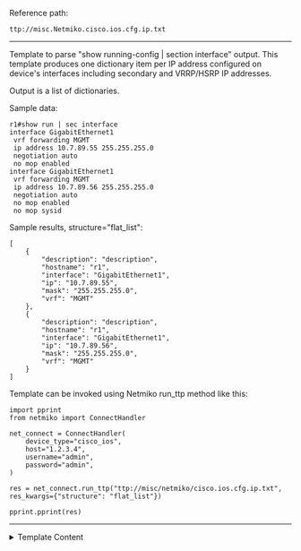 Reference path:
```
ttp://misc.Netmiko.cisco.ios.cfg.ip.txt
```

---



Template to parse "show running-config | section interface" output.
This template produces one dictionary item per IP address configured
on device's interfaces including secondary and VRRP/HSRP IP addresses. 

Output is a list of dictionaries. 

Sample data:
```
r1#show run | sec interface
interface GigabitEthernet1
 vrf forwarding MGMT
 ip address 10.7.89.55 255.255.255.0
 negotiation auto
 no mop enabled
interface GigabitEthernet1
 vrf forwarding MGMT
 ip address 10.7.89.56 255.255.255.0
 negotiation auto
 no mop enabled
 no mop sysid
```

Sample results, structure="flat_list":
```
[
    {
        "description": "description",
        "hostname": "r1",
        "interface": "GigabitEthernet1",
        "ip": "10.7.89.55",
        "mask": "255.255.255.0",
        "vrf": "MGMT"
    },
    {
        "description": "description",
        "hostname": "r1",
        "interface": "GigabitEthernet1",
        "ip": "10.7.89.56",
        "mask": "255.255.255.0",
        "vrf": "MGMT"
    }
]
```
  
Template can be invoked using Netmiko run_ttp method like this:
```
import pprint
from netmiko import ConnectHandler

net_connect = ConnectHandler(
    device_type="cisco_ios",
    host="1.2.3.4",
    username="admin",
    password="admin",
)

res = net_connect.run_ttp("ttp://misc/netmiko/cisco.ios.cfg.ip.txt", res_kwargs={"structure": "flat_list"})

pprint.pprint(res)
```



---

<details><summary>Template Content</summary>
```
<doc>
Template to parse "show running-config | section interface" output.
This template produces one dictionary item per IP address configured
on device's interfaces including secondary and VRRP/HSRP IP addresses. 

Output is a list of dictionaries. 

Sample data:
```
r1#show run | sec interface
interface GigabitEthernet1
 vrf forwarding MGMT
 ip address 10.7.89.55 255.255.255.0
 negotiation auto
 no mop enabled
interface GigabitEthernet1
 vrf forwarding MGMT
 ip address 10.7.89.56 255.255.255.0
 negotiation auto
 no mop enabled
 no mop sysid
```

Sample results, structure="flat_list":
```
[
    {
        "description": "description",
        "hostname": "r1",
        "interface": "GigabitEthernet1",
        "ip": "10.7.89.55",
        "mask": "255.255.255.0",
        "vrf": "MGMT"
    },
    {
        "description": "description",
        "hostname": "r1",
        "interface": "GigabitEthernet1",
        "ip": "10.7.89.56",
        "mask": "255.255.255.0",
        "vrf": "MGMT"
    }
]
```
  
Template can be invoked using Netmiko run_ttp method like this:
```
import pprint
from netmiko import ConnectHandler

net_connect = ConnectHandler(
    device_type="cisco_ios",
    host="1.2.3.4",
    username="admin",
    password="admin",
)

res = net_connect.run_ttp("ttp://misc/netmiko/cisco.ios.cfg.ip.txt", res_kwargs={"structure": "flat_list"})

pprint.pprint(res)
```
</doc>

<input>
commands = [
    "show running-configuration | section interface"
]
# need to keep prompt for "gethostname" to work
kwargs = {
    "strip_prompt": False,
    "strip_command": False
}
</input>

<vars>
hostname="gethostname"

record_all = [
    "record(interface)",
    "record(description)",
    "record(vrf)",
    "void()"
]

set_all = [
    "set(interface)",
    "set(description)",
    "set(vrf)",
    "set(hostname)"
]
</vars>

<group chain="record_all">
interface {{ interface | resuball("short_interface_names") }}
 description {{ description | re(".+") }}
 vrf forwarding {{ vrf | default("default") }}
 <group name="/" chain="set_all" method="table">
 ip address {{ ipv4 | IP }} {{ mask }}
 ip address {{ ipv4 | IP | let("secondary", True) }} {{ mask }} secondary
 ipv6 address {{ ipv6 | IPV6 | _exact_ }}/{{ mask }}
 vrrp 1 ip  {{ ipv4 | IP | let("vip", True) | let("vip_type", "VRRP") }}
 standby 1 ip {{ ipv4 | IP | let("vip", True) | let("vip_type", "HSRP") }}
 </group>
! {{ _end_ }}
</group>
```
</details>